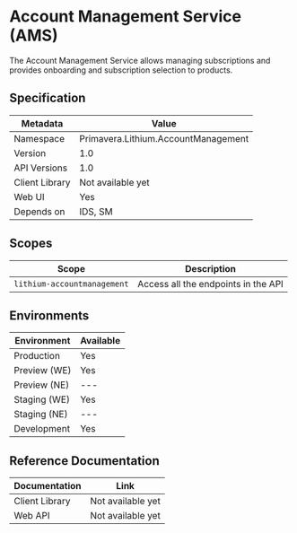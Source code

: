 # Account Management Service (AMS)

The Account Management Service allows managing subscriptions and provides onboarding and subscription selection to products.

## Specification

| Metadata | Value |
| - | - |
| Namespace | Primavera.Lithium.AccountManagement |
| Version | 1.0 |
| API Versions | 1.0 |
| Client Library | Not available yet |
| Web UI | Yes |
| Depends on | IDS, SM |

## Scopes

| Scope | Description |
| - | - |
| `lithium-accountmanagement` | Access all the endpoints in the API |

## Environments

| Environment | Available |
| - | - |
| Production | Yes |
| Preview (WE) | Yes |
| Preview (NE) | --- |
| Staging (WE) | Yes |
| Staging (NE) | --- |
| Development | Yes |

## Reference Documentation

| Documentation | Link |
| - | - |
| Client Library | Not available yet |
| Web API | Not available yet |

